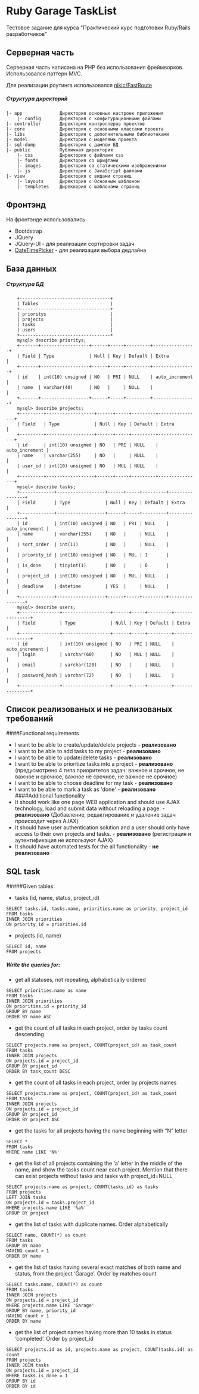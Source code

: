 # Ruby Garage TaskList

Тестовое задание для курса "Практический курс подготовки Ruby/Rails разработчиков" 
## Серверная часть
Серверная часть написана на PHP без использования фреймворков. Использовался паттерн MVC.

Для реализации роутинга использовался [nikic/FastRoute](https://github.com/nikic/FastRoute)
##### Структура директорий
```
|- app              Директория основных настроек приложения
    |- config       Директория с конфигурационными файлами
|- controller       Директория контроллеров проектов
|- core             Директория с основными классами проекта
|- libs             Директория с дополнительными библиотеками
|- model            Директория с моделями проекта
|- sql-dump         Директория с дампом БД
|- public           Публичная директория
    |- css          Директория с файлами css
    |- fonts        Директория со шрифтами
    |- images       Директория со статическими изображениями
    |- js           Директория с JavaScript файлами
|- view             Директория с видами страниц
    |- layouts      Директория с Основным шаблоном
    |- templetes    Диреккория с шаблонами страниц
```
## Фронтэнд
На фронтэнде использовались
* Bootdstrap
* JQuery
* JQuery-UI - для реализации сортировки задач
* [DateTimePicker](https://xdsoft.net/jqplugins/datetimepicker/) - для реализации выбора дедлайна

## База данных
##### Структура БД
```
    +----------------------------------+
    | Tables                           |
    +----------------------------------+
    | prioritys                        |
    | projects                         |
    | tasks                            |
    | users                            |
    +----------------------------------+
    mysql> describe prioritys;
    +-------+------------------+------+-----+---------+----------------+
    | Field | Type             | Null | Key | Default | Extra          |
    +-------+------------------+------+-----+---------+----------------+
    | id    | int(10) unsigned | NO   | PRI | NULL    | auto_increment |
    | name  | varchar(40)      | NO   |     | NULL    |                |
    +-------+------------------+------+-----+---------+----------------+
    mysql> describe projects;
    +---------+------------------+------+-----+---------+----------------+
    | Field   | Type             | Null | Key | Default | Extra          |
    +---------+------------------+------+-----+---------+----------------+
    | id      | int(10) unsigned | NO   | PRI | NULL    | auto_increment |
    | name    | varchar(255)     | NO   |     | NULL    |                |
    | user_id | int(10) unsigned | NO   | MUL | NULL    |                |
    +---------+------------------+------+-----+---------+----------------+
    mysql> describe tasks;
    +-------------+------------------+------+-----+---------+----------------+
    | Field       | Type             | Null | Key | Default | Extra          |
    +-------------+------------------+------+-----+---------+----------------+
    | id          | int(10) unsigned | NO   | PRI | NULL    | auto_increment |
    | name        | varchar(255)     | NO   |     | NULL    |                |
    | sort_order  | int(11)          | NO   |     | NULL    |                |
    | priority_id | int(10) unsigned | NO   | MUL | 1       |                |
    | is_done     | tinyint(1)       | NO   |     | 0       |                |
    | project_id  | int(10) unsigned | NO   | MUL | NULL    |                |
    | deadline    | datetime         | YES  |     | NULL    |                |
    +-------------+------------------+------+-----+---------+----------------+
    mysql> describe users;
    +---------------+------------------+------+-----+---------+----------------+
    | Field         | Type             | Null | Key | Default | Extra          |
    +---------------+------------------+------+-----+---------+----------------+
    | id            | int(10) unsigned | NO   | PRI | NULL    | auto_increment |
    | login         | varchar(60)      | NO   | MUL | NULL    |                |
    | email         | varchar(120)     | NO   |     | NULL    |                |
    | password_hash | varchar(72)      | NO   |     | NULL    |                |
    +---------------+------------------+------+-----+---------+----------------+
```
## Список реализованых и не реализованых требований
####Functional requirements
* I want to be able to create/update/delete projects - **реализовано**
* I want to be able to add tasks to my project - **реализовано**
* I want to be able to update/delete tasks - **реализовано**
* I want to be able to prioritize tasks into a project - **реализовано** (предусмотрено 4 типа приоритетов задач: важное и срочное, не важное и срочное, важное не срочное, не важное не срочное)
* I want to be able to choose deadline for my task - **реализовано**
* I want to be able to mark a task as 'done' - **реализовано**
####Additional functionality
* It should work like one page WEB application and should use AJAX technology, load and submit data without reloading a page. - **реализовано** (Добавление, редактирование и удаление задач происходит через AJAX)
* It should have user authentication solution and a user should only have access to their own projects and tasks. - **реализовано** (регистрация и аутентификация не используют AJAX)
* It should have automated tests for the all functionality - **не реализовано**

## SQL task
#####Given tables:
* tasks (id, name, status, project_id)
```mysql
SELECT tasks.id, tasks.name, priorities.name as priority, project_id 
FROM tasks 
INNER JOIN priorities 
ON priority_id = priorities.id

```
* projects (id, name)
```mysql
SELECT id, name 
FROM projects
```
##### Write the queries for:
* get all statuses, not repeating, alphabetically ordered
```mysql
SELECT priorities.name as name 
FROM tasks 
INNER JOIN priorities 
ON priorities.id = priority_id 
GROUP BY name 
ORDER BY name ASC
```
* get the count of all tasks in each project, order by tasks count descending
```mysql
SELECT projects.name as project, COUNT(project_id) as task_count 
FROM tasks 
INNER JOIN projects 
ON projects.id = project_id 
GROUP BY project_id 
ORDER BY task_count DESC
```
* get the count of all tasks in each project, order by projects names
```mysql
SELECT projects.name as project, COUNT(project_id) as task_count 
FROM tasks 
INNER JOIN projects 
ON projects.id = project_id 
GROUP BY project_id 
ORDER BY project ASC
```
* get the tasks for all projects having the name beginning with “N” letter
```mysql
SELECT *
FROM tasks
WHERE name LIKE 'N%'
```
* get the list of all projects containing the ‘a’ letter in the middle of the name, and show the tasks count near each project. Mention that there can exist projects without tasks and tasks with project_id=NULL
```mysql
SELECT projects.name as project, COUNT(tasks.id) as tasks
FROM projects
LEFT JOIN tasks
ON projects.id = tasks.project_id
WHERE projects.name LIKE '%a%'
GROUP BY project
```
* get the list of tasks with duplicate names. Order alphabetically
```mysql
SELECT name, COUNT(*) as count
FROM tasks
GROUP BY name
HAVING count > 1
ORDER BY name
```
* get the list of tasks having several exact matches of both name and status, from the project ‘Garage’. Order by matches count
```mysql
SELECT tasks.name, COUNT(*) as count
FROM tasks
INNER JOIN projects
ON projects.id = project_id
WHERE projects.name LIKE 'Garage'
GROUP BY name, priority_id
HAVING count > 1
ORDER BY name
```
* get the list of project names having more than 10 tasks in status ‘completed’. Order by project_id
```mysql
SELECT projects.id as id, projects.name as project, COUNT(tasks.id) as count
FROM projects
INNER JOIN tasks
ON projects.id = project_id
WHERE tasks.is_done = 1
GROUP BY id
ORDER BY id
```